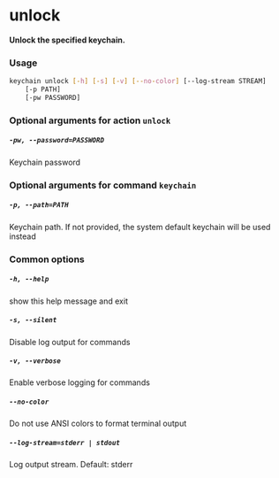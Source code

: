 
unlock
======


**Unlock the specified keychain.**
### Usage
```bash
keychain unlock [-h] [-s] [-v] [--no-color] [--log-stream STREAM]
    [-p PATH]
    [-pw PASSWORD]
```
### Optional arguments for action `unlock`

##### `-pw, --password=PASSWORD`


Keychain password
### Optional arguments for command `keychain`

##### `-p, --path=PATH`


Keychain path. If not provided, the system default keychain will be used instead
### Common options

##### `-h, --help`


show this help message and exit
##### `-s, --silent`


Disable log output for commands
##### `-v, --verbose`


Enable verbose logging for commands
##### `--no-color`


Do not use ANSI colors to format terminal output
##### `--log-stream=stderr | stdout`


Log output stream. Default: stderr